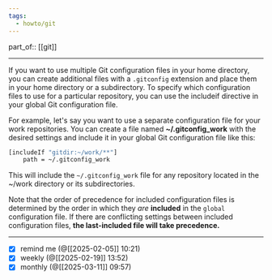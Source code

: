 ```yaml
---
tags:
  - howto/git
---
```

part_of:: [[git]]
___
 
 If you want to use multiple Git configuration files in your home directory,
  you can create additional files with a `.gitconfig` extension and place them
  in your home directory or a subdirectory. To specify which configuration
  files to use for a particular repository, you can use the  includeif
  directive in your global Git configuration file.

For example, let's say you want to use a separate configuration file for your work repositories. 
You can create a file named  **~/.gitconfig_work**  with  the desired 
settings and include it in your global Git configuration file
like this:

```bash
[includeIf "gitdir:~/work/**"]
	path = ~/.gitconfig_work
```

  This will include the  `~/.gitconfig_work`  file for any repository located in
  the  ~/work  directory or its subdirectories.

Note that the order of precedence for included configuration files is
  determined by the order in which they *are* **included** in the `global` configuration file. 
  If there are conflicting settings between included configuration files, **the last-included file will take precedence.**
___
- [x] remind me (@[[2025-02-05]] 10:21)
- [x] weekly (@[[2025-02-19]] 13:52)
- [x] monthly (@[[2025-03-11]] 09:57)